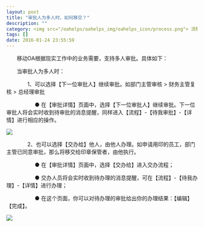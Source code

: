 ```yaml
---
layout: post
title: "审批人为多人时，如何移交？"
description: ""
category: <img src="/oahelps/oahelps_img/oahelps_icon/process.png"> 流程审批与管理
tags: []
date: 2016-01-24 23:55:59
---
```

&#160; &#160; &#160; &#160;移动OA根据现实工作中的业务需要，支持多人审批。具体如下：

&#160; &#160; &#160; &#160;当审批人为多人时：

&#160; &#160; &#160; &#160;&#160; &#160; &#160; &#160;1、可以选择【下一位审批人】继续审批。如部门主管审核 > 财务主管复核 > 总经理审批

&#160; &#160; &#160; &#160;&#160; &#160; &#160; &#160; &#160; &#160; ● 在【审批详情】页面中，选择【下一位审批人】继续审批。下一位审批人将会实时收到待审批的消息提醒，同样进入【流程】-【待我审批】-【详情】进行相应的操作。

![](../../../../../../../../oahelps_img/liucheng_6.png)

&#160; &#160; &#160; &#160;&#160; &#160; &#160; &#160;2、也可以选择【交办给】他人，由他人办理。如申请用印的员工，部门主管已同意审批，那么将移交给印章保管者，由他执行。

&#160; &#160; &#160; &#160;&#160; &#160; &#160; &#160; &#160; &#160; ● 在【审批详情】页面中，选择【交办给】进入交办流程；

&#160; &#160; &#160; &#160;&#160; &#160; &#160; &#160; &#160; &#160; ● 交办人员将会实时收到待办理的消息提醒，可在【流程】-【待我办理】-【详情】进行办理；

&#160; &#160; &#160; &#160;&#160; &#160; &#160; &#160; &#160; &#160; ● 在这个页面，你可以对待办理的审批给出你的办理结果：【编辑】【完成】。

![](../../../../../../../../oahelps_img/liucheng_7.png)